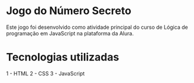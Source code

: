 # Jogo do Número Secreto
Este jogo foi desenvolvido como atividade principal do curso de Lógica de programação em JavaScript na plataforma da Alura.

# Tecnologias utilizadas
1 - HTML
2 - CSS
3 - JavaScript
